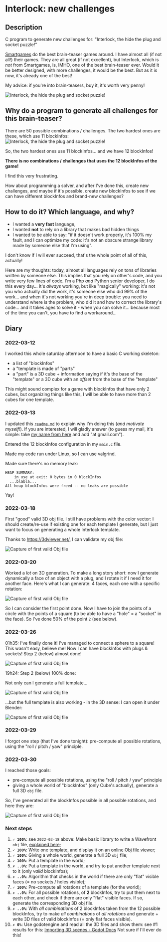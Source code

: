 # Interlock: new challenges

## Description
C program to generate new challenges for:
"Interlock, the hide the plug and socket puzzle!"

[Smartgames](https://www.smartgames.eu/) do the best brain-teaser games around. 
I have almost all (if not all!) their games.
They are all great (if not excellent), but Interlock, which
is *not* from Smartgames, is, IMHO, one of the best brain-teaser ever.
Would it be better designed, with more challenges, it would be the best.
But as it is now, it's already one of the best!

My advice: if you're into brain-teasers, buy it, it's worth very penny!

![Interlock, the hide the plug and socket puzzle!](img/interlock-game.png)


## Why do a program to generate all challenges for this brain-teaser?
There are 50 possible combinations / challenges.
The two hardest ones are these, which use 11 blockInfos:
![Interlock, the hide the plug and socket puzzle!](img/manual-solution-49-and-50.png)

So, the two hardest ones use 11 blockInfos... and we have 12 blockInfos!

**There is no combinations / challenges that uses the 12 blockInfos of the game!**

I find this very frustrating.

How about programming a solver, and after I've done this, create new challenges,
and maybe if it's possible, create new blockInfos to see if we can have different
blockInfos and brand-new challenges?

## How to do it? Which language, and why?

- I wanted a **very fast** language,
- I wanted **not** to rely on a library that makes bad hidden things
- I wanted to be able to say: "if it doesn't work properly, it's 100% my fault,
  and I can optimize my code: it's not an obscure strange library made by 
  someone else that I'm using".

I don't know if I will ever succeed, that's the whole point of all of this, 
actually!

Here are my thoughts: today, almost all languages rely on tons of libraries
written by someone else.
This implies that you rely on other's code, and you write very few lines of 
code.
I'm a Php *and* Python senior developer, I do this every day... 
It's *always* working, but like "magically" working: it's not you who actually
did the work, it's someone else who did 99% of the work... and when it's not
working you're in deep trouble: you need to understand where is the problem,
who did it and how to correct the library's code... and it takes ages to solve
it - when you can solve it... because most of the time you can't,
you have to find a workaround...


## Diary

### 2022-03-12
I worked this whole saturday afternoon to have a basic C working skeleton:
- a list of "blockInfos"
- a "template is made of "parts"
- a "part" is a 3D cube + information saying if it's the base of the "template"
or a 3D cube with an *offset* from the base of the "template"

This might sound complex for a game with blockInfos that have only 2 cubes,
but organizing things like this, I will be able to have more than 2 cubes for 
one template.

### 2022-03-13
I updated this [`readme.md`](./readme.md) to explain why I'm doing this (*and 
motivate myself!*). If you are interested, I will gladly answer (to guess 
my mail, it's simple: take 
[my name from here](https://github.com/olivierpons/) and add "at gmail.com").

Entered the 12 blockInfos configuration in my `main.c` file.

Made my code run under Linux, so I can use valgrind.

Made sure there's no memory leak:

```
HEAP SUMMARY:
    in use at exit: 0 bytes in 0 blockInfos
  ...blabla...
All heap blockInfos were freed -- no leaks are possible
```
Yay!

### 2022-03-18
First "good" valid 3D obj file.
I still have problems with the color vector: I should 
create/re-use if existing one for each template I generate,
but I just want to focus on generating a whole Interlock
template.


Thanks to https://3dviewer.net/, I can validate my obj file:

![Capture of first valid Obj file](img/obj.file.snapshot.2022-03-18-18h25.png)

### 2022-03-20
Worked a *lot* on 3D generation. To make a long story short: now I
generate dynamically a face of an object with a plug, and I rotate it
if I need it for another face.
Here's what I can generate: 4 faces, each one with a specific rotation:

![Capture of first valid Obj file](img/obj.file.snapshot.2022-03-20.18h30.png)

So I can consider the first point done.
Now I have to join the points of a circle with the points of a square
(to be able to have a "hole" = a "socket" in the face).
So I've done 50% of the point `2` (see below).

### 2022-03-26
01h35: I've finally done it! I've managed to connect a sphere to a square!
This wasn't easy, believe me!
Now I can have blockInfos with plugs & sockets!
Step 2 (below) almost done!

![Capture of first valid Obj file](img/obj.file.snapshot.2022-03-26-01h25.png)

19h24: Step 2 (below) 100% done:

Not only can I generate a full template...

![Capture of first valid Obj file](img/obj.file.snapshot.2022-03-26-19h22.png)

...but the full template is also working - in the 3D sense: I can open it under
Blender:

![Capture of first valid Obj file](img/obj.file.snapshot.2022-03-26-19h29.png)

### 2022-03-29
I forgot one step (that I've done tonight): pre-compute all possible rotations,
using the "roll / pitch / yaw" principle.

### 2022-03-30
I reached those goals:
- pre-compute all possible rotations,
  using the "roll / pitch / yaw" principle
- giving a whole world of "blockInfos" (only Cube's actually), generate a full 
  3D `obj` file.

So, I've generated all the blockInfos possible in all possible rotations, and here
they are:

  ![Capture of first valid Obj file](img/obj.file.snapshot.2022-03-30-21h53.png)

 
### Next steps
1. **`✓ 100%`**: see `2022-03-18` above:
   Make basic library to write a Wavefront `obj` file,
   [explained here](https://en.wikipedia.org/wiki/Wavefront_.obj_file);
2. **`✓ 100%`**: Write one template, and display it on an
   [online Obj file viewer](https://www.google.com/search?q=online+obj+viewer);
3. **`✓ 100%`**: Giving a whole world, generate a full 3D `obj` file;
4. **`✓ 100%`**: Put a template in the world;
5. **`✗ ..0%`**: Put a template in the world, and try to put another template next to 
   it (only *valid* blockInfos);
6. **`✗ ..0%`**: Algorithm that checks in the world if there are only "flat" 
   visible faces (= no sockets / holes visible);
7. **`✓ 100%`**: Pre-compute all rotations of a template (for the world);
8. **`✗ ..0%`**: For all possible rotations, of **2** blockInfos, 
   try to put them next to each other, and check if there are only "flat" 
   visible faces. If so, generate the corresponding 3D obj file.
9. **`✗ ..0%`**: With *all combinations* of 2 blockInfos taken from the 12
   possible blockInfos, try to make *all combinations* of *all rotations*
   and generate + write 3D files of valid blockInfos (= only flat faces
   visible).
10. **`✗ 0%`**: Use godotengine and read all the 3D files and show them: 
    see #1 results for this:
    [Importing 3D scenes - Godot Docs](https://www.google.com/search?q=site%3Adocs.godotengine.org+%22importing+3d+scenes%22)
    Not sure if I'll ever do this!
